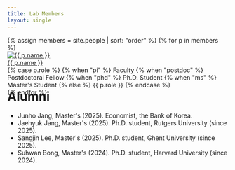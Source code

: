 ```yaml
---
title: Lab Members
layout: single
---
```


<div class="people-section">
<div class="people-grid">
  {% assign members = site.people | sort: "order" %}
  {% for p in members %}
    <div class="person-card">
      <a href="{{ p.url | relative_url }}">
        <img class="person-photo" src="{{ p.photo | relative_url }}" alt="{{ p.name }}">
      </a>
      <div class="person-info">
        <div class="person-name">
          <a href="{{ p.url | relative_url }}">{{ p.name }}</a>
        </div>
        <div class="person-role">
          {% case p.role %}
            {% when "pi" %} Faculty
            {% when "postdoc" %} Postdoctoral Fellow
            {% when "phd" %} Ph.D. Student
            {% when "ms" %} Master's Student
            {% else %} {{ p.role }}
          {% endcase %}
        </div>
      </div>
    </div>
  {% endfor %}
</div>
</div>

<div class="alumni">
  <h1 class="people-title" style="margin-top: -1rem !important;">Alumni</h1>
  <div class="alumni-list">
    <ul>
      <li>Junho Jang, Master's (2025). Economist, the Bank of Korea.</li>
      <li>Jaehyuk Jang, Master's (2025). Ph.D. student, Rutgers University (since 2025).</li>
      <li>Sangjin Lee, Master's (2025). Ph.D. student, Ghent University (since 2025).</li>
      <li>Suhwan Bong, Master's (2024). Ph.D. student, Harvard University (since 2024).</li>
    </ul>
  </div>
</div>
